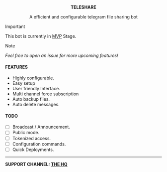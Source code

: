 <p align="center"><b>TELESHARE</b></p>
<p align="center">A efficient and configurable telegram file sharing bot</p>

> [!IMPORTANT]  
> This bot is currently in [MVP](https://en.m.wikipedia.org/wiki/Minimum_viable_product) Stage.

> [!NOTE]  
> _Feel free to open an issue for more upcoming features!_

#### FEATURES
- Highly configurable.
- Easy setup
- User friendly Interface.
- Multi channel force subscription
- Auto backup files.
- Auto delete messages.

#### TODO
- [ ] Broadcast / Announcement.
- [ ] Public mode.
- [ ] Tokenized access.
- [ ] Configuration commands.
- [ ] Quick Deployments.

____
**SUPPORT CHANNEL: [THE HQ](https://t.me/zawshq)**
